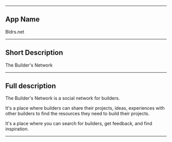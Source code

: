 ---------------------------------------

## App Name
Bldrs.net

---------------------------------------

## Short Description
The Builder's Network

---------------------------------------

## Full description 

The Builder's Network is a social network for builders.

It's a place where builders can share their projects, ideas, experiences 
with other builders to find the resources 
they need to build their projects.

It's a place where you can search for builders, get feedback,
and find inspiration.

---------------------------------------

